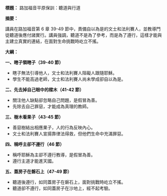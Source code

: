 **標題：** 路加福音平原保訓：聽道與行道

**摘要：**

講員在路加福音第 6 章 39-49 節中，責備自以為是的文士和法利賽人，並教導門徒聽道後應付諸實行。講員強調，聽道不是為了參考，而是為了遵行，這樣才能與主建立真實的連結，在面對生命挑戰時屹立不搖。

**大綱：**

**一、瞎子領瞎子（39-40 節）**
* 瞎子無法引導他人，文士和法利賽人阻礙人跟隨耶穌。
* 學生不能高過老師，文士和法利賽人尚未學成卻自以為是。

**二、先去掉自己眼中的樑木（41-42 節）**
* 關注他人缺點卻忽略自己問題，是假冒為善。
* 先除去自己罪惡，才能成為真理的教師。

**三、樹木看果子（43-45 節）**
* 善惡樹結出相應果子，人的行為反映內心。
* 文士和法利賽人宣揚靠律法得救，但他們生命中充滿罪惡。

**四、稱呼主卻不遵行（46 節）**
* 稱呼耶穌為主卻不遵行教導，是假冒為善。
* 遵行主道才能進天國。

**五、蓋房子在磐石上（47-49 節）**
* 聽道後遵行，如同蓋房子在磐石上，面對挑戰時屹立不搖。
* 聽道卻不遵行，如同蓋房子在沙地上，經不起考驗。